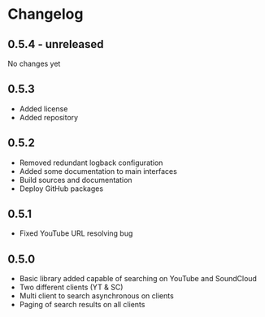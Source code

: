Changelog
=========

0.5.4 - unreleased
------------------

No changes yet

0.5.3
-----

- Added license
- Added repository

0.5.2
-----

- Removed redundant logback configuration
- Added some documentation to main interfaces
- Build sources and documentation
- Deploy GitHub packages

0.5.1
-----

- Fixed YouTube URL resolving bug

0.5.0
-----

- Basic library added capable of searching on YouTube and SoundCloud
- Two different clients (YT & SC)
- Multi client to search asynchronous on clients
- Paging of search results on all clients 
